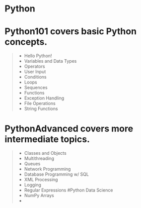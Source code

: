 # Python
# Python101 covers basic Python concepts.
> - Hello Python!
> - Variables and Data Types
> - Operators
> - User Input
> - Conditions
> - Loops
> - Sequences
> - Functions
> - Exception Handling
> - File Operations
> - String Functions
# PythonAdvanced covers more intermediate topics.
> - Classes and Objects
> - Multithreading
> - Queues
> - Network Programming
> - Database Programming w/ SQL
> - XML Processing
> - Logging
> - Regular Expressions
#Python Data Science
> - NumPy Arrays
> -
